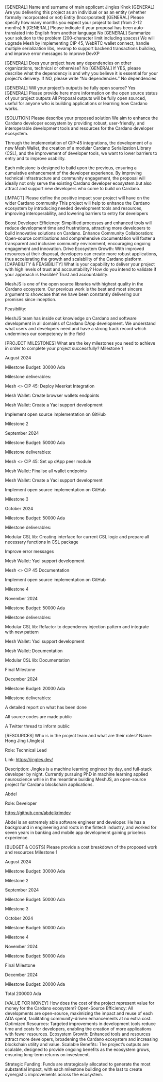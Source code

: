[GENERAL] Name and surname of main applicant
Jingles Khok
[GENERAL] Are you delivering this project as an individual or as an entity (whether formally incorporated or not)
Entity (Incorporated)
[GENERAL] Please specify how many months you expect your project to last (from 2-12 months)
5
[GENERAL] Please indicate if your proposal has been auto-translated into English from another language
No
[GENERAL] Summarize your solution to the problem (200-character limit including spaces)
We will upgrade Mesh by implementing CIP 45, WebRTC wallet connect, handle multiple serialization libs, revamp to support backend transactions building, and improve error messages to improve DevXP

[GENERAL] Does your project have any dependencies on other organizations, technical or otherwise?
No
[GENERAL] If YES, please describe what the dependency is and why you believe it is essential for your project’s delivery. If NO, please write “No dependencies.”
No dependencies

[GENERAL] Will your project’s output/s be fully open source?
Yes
[GENERAL] Please provide here more information on the open source status of your project outputs
All Proposal outputs will be fully open sourced, useful for anyone who is building applications or learning how Cardano works.

[SOLUTION] Please describe your proposed solution
We aim to enhance the Cardano developer ecosystem by providing robust, user-friendly, and interoperable development tools and resources for the Cardano developer ecosystem. 

Through the implementation of CIP-45 integrations, the development of a new Mesh Wallet, the creation of a modular Cardano Serialization Library (CSL), and the improvement of developer tools, we want to lower barriers to entry and to improve usability.

Each milestone is designed to build upon the previous, ensuring a cumulative enhancement of the developer experience. By improving technical infrastructure and community engagement, the proposal will ideally not only serve the existing Cardano developer ecosystem.but also attract and support new developers who come to build on Cardano.

[IMPACT] Please define the positive impact your project will have on the wider Cardano community
This project will help to enhance the Cardano ecosystem by introducing needed development tools and resources, improving interoperability, and lowering barriers to entry for developers

Boost Developer Efficiency: Simplified processes and enhanced tools will reduce development time and frustrations, attracting more developers to build innovative solutions on Cardano.
Enhance Community Collaboration: Open-source contributions and comprehensive documentation will foster a transparent and inclusive community environment, encouraging ongoing engagement and innovation.
Drive Ecosystem Growth: With improved resources at their disposal, developers can create more robust applications, thus accelerating the growth and scalability of the Cardano platform.
[CAPABILITY & FEASIBILITY] What is your capability to deliver your project with high levels of trust and accountability? How do you intend to validate if your approach is feasible?
Trust and accountability:

MeshJS is one of the open source libraries with highest quality in the Cardano ecosystem. Our previous work is the best and most sincere argument to showcase that we have been constantly delivering our promises since inception.

Feasibility:

MeshJS team has inside out knowledge on Cardano and software development in all domains of Cardano DApp development. We understand what users and developers need and have a strong track record which undermines our competency in the field

[PROJECT MILESTONES] What are the key milestones you need to achieve in order to complete your project successfully?
Milestone 1

August 2024

Milestone Budget: 30000 Ada

Milestone deliverables:

Mesh <> CIP 45: Deploy Meerkat Integration

Mesh Wallet: Create browser wallets endpoints

Mesh Wallet: Create a Yaci support development

Implement open source implementation on GitHub

Milestone 2

September 2024

Milestone Budget: 50000 Ada

Milestone deliverables:

Mesh <> CIP 45: Set up dApp peer module

Mesh Wallet: Finalise all wallet endpoints

Mesh Wallet: Create a Yaci support development

Implement open source implementation on GitHub

Milestone 3

October 2024

Milestone Budget: 50000 Ada

Milestone deliverables:

Modular CSL lib: Creating interface for current CSL logic and prepare all necessary functions in CSL package

Improve error messages

Mesh Wallet: Yaci support development

Mesh <> CIP 45 Documentation

Implement open source implementation on GitHub

Milestone 4

November 2024

Milestone Budget: 50000 Ada

Milestone deliverables:

Modular CSL lib: Refactor to dependency injection pattern and integrate with new pattern

Mesh Wallet: Yaci support development

Mesh Wallet: Documentation

Modular CSL lib: Documentation

Final Milestone

December 2024

Milestone Budget: 20000 Ada

Milestone deliverables:

A detailed report on what has been done

All source codes are made public

A Twitter thread to inform public

[RESOURCES] Who is in the project team and what are their roles?
Name: Hong Jing (Jingles)

Role: Technical Lead

Link: https://jingles.dev/  

Description: Jingles is a machine learning engineer by day, and full-stack developer by night. Currently pursuing PhD in machine learning applied neuroscience while in the meantime building MeshJS, an open-source project for Cardano blockchain applications.

Abdel 

Role: Developer

https://github.com/abdelkrimdev 

Abdel is an extremely able software engineer and developer. He has a background in engineering and roots in the fintech industry, and worked for seven years in banking and mobile app development gaining priceless experience.

[BUDGET & COSTS] Please provide a cost breakdown of the proposed work and resources
Milestone 1

August 2024

Milestone Budget: 30000 Ada

Milestone 2

September 2024

Milestone Budget: 50000 Ada

Milestone 3

October 2024

Milestone Budget: 50000 Ada

Milestone 4

November 2024

Milestone Budget: 50000 Ada

Final Milestone

December 2024

Milestone Budget: 20000 Ada

Total 200000 Ada

[VALUE FOR MONEY] How does the cost of the project represent value for money for the Cardano ecosystem?
Open-Source Efficiency: All developments are open-source, maximizing the impact and reuse of each ADA spent, facilitating community-driven enhancements at no extra cost.
Optimized Resources: Targeted improvements in development tools reduce time and costs for developers, enabling the creation of more applications with fewer resources.
Ecosystem Growth: Enhanced tools and resources attract more developers, broadening the Cardano ecosystem and increasing blockchain utility and value.
Scalable Benefits: The project’s outputs are scalable, designed to provide ongoing benefits as the ecosystem grows, ensuring long-term returns on investment.

Strategic Funding: Funds are strategically allocated to generate the most substantial impact, with each milestone building on the last to create synergistic improvements across the ecosystem.